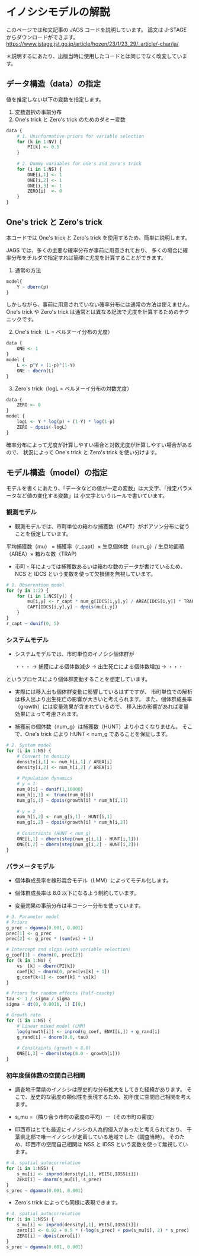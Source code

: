 # イノシシモデルの解説

このページでは和文記事の JAGS コードを説明しています。
論文は J-STAGE からダウンロードができます。
https://www.jstage.jst.go.jp/article/hozen/23/1/23_29/_article/-char/ja/

＊説明するにあたり、出版当時に使用したコードとは同じでなく改変しています。

## データ構造（data）の指定

値を推定しない以下の変数を指定します。

1. 変数選択の事前分布
2. One's trick と Zero's trick のためのダミー変数

```r
data {
    # 1. Uninformative priors for variable selection
    for (k in 1:NV) {
        PI[k] <- 0.5
    }
    
    # 2. Dummy variables for one's and zero's trick
    for (i in 1:NS) {
        ONE[i,1] <- 1
        ONE[i,2] <- 1
        ONE[i,3] <- 1
        ZERO[i]  <- 0
    }
}
```

## One's trick と Zero's trick

本コードでは One's trick と Zero's trick を使用するため、簡単に説明します。

JAGS では、多くの主要な確率分布が事前に用意されており、
多くの場合に確率分布をチルダで指定すれば簡単に尤度を計算することができます。

1. 通常の方法

```r
model{
    Y ~ dbern(p)
}
```

しかしながら、事前に用意されていない確率分布には通常の方法は使えません。
One's trick や Zero's trick は通常とは異なる記法で尤度を計算するためのテクニックです。

2. One's trick（L = ベルヌーイ分布の尤度）

```r
data {
    ONE <- 1
}
model {
    L <- p^Y + (1-p)^(1-Y)
    ONE ~ dbern(L)
}
```

3. Zero's trick（logL = ベルヌーイ分布の対数尤度）

```r
data {
    ZERO <- 0
}
model {
    logL <- Y * log(p) + (1-Y) * log(1-p)
    ZERO ~ dpois(-logL)
}
```

確率分布によって尤度が計算しやすい場合と対数尤度が計算しやすい場合があるので、
状況によって One's trick と Zero's trick を使い分けます。


## モデル構造（model）の指定

モデルを書くにあたり、「データなどの値が一定の変数」は大文字、「推定パラメータなど値の変化する変数」は 小文字というルールで書いています。


### 観測モデル

- 観測モデルでは、市町単位の箱わな捕獲数（CAPT）がポアソン分布に従うことを仮定しています。

平均捕獲数（mu） = 捕獲率（r_capt）× 生息個体数（num_g）/ 生息地面積（AREA）× 箱わな数（TRAP）

- 市町・年によっては捕獲数あるいは箱わな数のデータが書けているため、
NCS と IDCS という変数を使って欠損値を無視しています。

```r
# 1. Observation model
for (y in 1:2) {
    for (i in 1:NCS[y]) {
        mu[i,y] <- r_capt * num_g[IDCS[i,y],y] / AREA[IDCS[i,y]] * TRAP[IDCS[i,y],y]
        CAPT[IDCS[i,y],y] ~ dpois(mu[i,y])
    }
}
r_capt ~ dunif(0, 5)
```

### システムモデル

- システムモデルでは、市町単位のイノシシ個体群が

    ・・・ → 捕獲による個体数減少 → 出生死亡による個体数増加 → ・・・

というプロセスにより個体群変動することを想定しています。

- 実際には移入出も個体群変動に影響しているはずですが、
市町単位での解析は移入出より出生死亡の影響が大きいと考えられます。
また、個体群成長率（growth）には変量効果が含まれているので、
移入出の影響があれば変量効果によって考慮されます。

- 捕獲前の個体数（num_g）は捕獲数（HUNT）より小さくなりません。
そこで、One's trick により HUNT < num_g であることを保証します。

```r
# 2. System model
for (i in 1:NS) {
    # Convert to density
    density[i,1] <- num_h[i,1] / AREA[i]
    density[i,2] <- num_h[i,2] / AREA[i]
    
    # Population dynamics
    # y = 1
    num_0[i] ~ dunif(1,10000)
    num_h[i,1] <- trunc(num_0[i])
    num_g[i,1] ~ dpois(growth[i] * num_h[i,1])
    
    # y = 2
    num_h[i,2] <- num_g[i,1] - HUNT[i,1]
    num_g[i,2] ~ dpois(growth[i] * num_h[i,2])
    
    # Constraints (HUNT < num_g)
    ONE[i,1] ~ dbern(step(num_g[i,1] - HUNT[i,1]))
    ONE[i,2] ~ dbern(step(num_g[i,2] - HUNT[i,2]))
}
```

### パラメータモデル

- 個体群成長率を線形混合モデル（LMM）によってモデル化します。

- 個体群成長率は 8.0 以下になるよう制約しています。

- 変量効果の事前分布は半コーシー分布を使っています。

```r
# 3. Parameter model
# Priors
g_prec ~ dgamma(0.001, 0.001)
prec[1] <- g_prec
prec[2] <- g_prec * (sum(vs) + 1)

# Intercept and slops (with variable selection)
g_coef[1] ~ dnorm(0, prec[2])
for (k in 1:NV) {
    vs  [k] ~ dbern(PI[k])
    coef[k] ~ dnorm(0, prec[vs[k] + 1])
    g_coef[k+1] <- coef[k] * vs[k]
}

# Priors for random effects (half-cauchy)
tau <- 1 / sigma / sigma
sigma ~ dt(0, 0.0016, 1) I(0,)

# Growth rate
for (i in 1:NS) {
    # Linear mixed model (LMM)
    log(growth[i]) <- inprod(g_coef, ENVI[i,]) + g_rand[i]
    g_rand[i] ~ dnorm(0.0, tau)
    
    # Constraints (growth < 8.0)
    ONE[i,3] ~ dbern(step(8.0 - growth[i]))
}
```

### 初年度個体数の空間自己相関

- 調査地千葉県のイノシシは歴史的な分布拡大をしてきた経緯があります。
そこで、歴史的な密度の類似性を表現するため、初年度に空間自己相関を考えます。

- s_mu =（隣り合う市町の密度の平均）ー（その市町の密度）

- 印西市はとても最近にイノシシの人為的侵入があったと考えられており、
千葉県北部で唯一イノシシが定着している地域でした（調査当時）。
そのため、印西市の空間自己相関は NSS と IDSS という変数を使って無視しています。

```r
# 4. spatial autocorrelation
for (i in 1:NSS) {
    s_mu[i] <- inprod(density[,1], WEIS[,IDSS[i]])
    ZERO[i] ~ dnorm(s_mu[i], s_prec)
}
s_prec ~ dgamma(0.001, 0.001)
```

- Zero's trick によっても同様に表現できます。

```r
# 4. spatial autocorrelation
for (i in 1:NSS) {
    s_mu[i] <- inprod(density[,1], WEIS[,IDSS[i]])
    zero[i] <- 0.92 + 0.5 * (-log(s_prec) + pow(s_mu[i], 2) * s_prec)
    ZERO[i] ~ dpois(zero[i])
}
s_prec ~ dgamma(0.001, 0.001)
```
